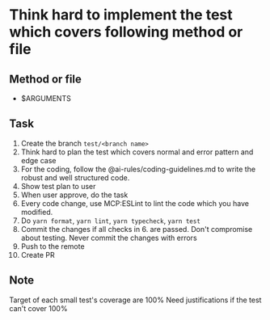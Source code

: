 # Think hard to implement the test which covers following method or file

## Method or file

- $ARGUMENTS

## Task

1. Create the branch `test/<branch name>`
2. Think hard to plan the test which covers normal and error pattern and edge case
3. For the coding, follow the @ai-rules/coding-guidelines.md to write the robust and well structured code.
4. Show test plan to user
5. When user approve, do the task
6. Every code change, use MCP:ESLint to lint the code which you have modified.
7. Do `yarn format`, `yarn lint`, `yarn typecheck`, `yarn test`
8. Commit the changes if all checks in 6. are passed. Don't compromise about testing. Never commit the changes with errors
9. Push to the remote
10. Create PR

## Note

Target of each small test's coverage are 100%
Need justifications if the test can't cover 100%
